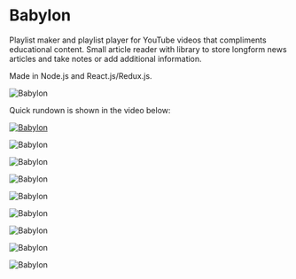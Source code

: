 # Babylon

Playlist maker and playlist player for YouTube videos that compliments educational content. 
Small article reader with library to store longform news articles and take notes or add additional information. 

Made in Node.js and React.js/Redux.js.

![Babylon](https://i.imgur.com/hFp03Nb.png)

Quick rundown is shown in the video below:


[![Babylon](https://i.ytimg.com/vi/_T07_RPgyNc/hqdefault.jpg)](https://youtu.be/_T07_RPgyNc "BABYLON PRESENTATION")

![Babylon](https://i.imgur.com/sTZzD90.png)

![Babylon](https://i.imgur.com/QeozEQv.png)

![Babylon](https://i.imgur.com/RLvZr1a.png)

![Babylon](https://i.imgur.com/d2a3rQM.png)

![Babylon](https://i.imgur.com/LdRSG8G.png)

![Babylon](https://i.imgur.com/4zyuz3q.png)

![Babylon](https://i.imgur.com/LZoD9jR.png)

![Babylon](https://i.imgur.com/CiEkP3A.png)
